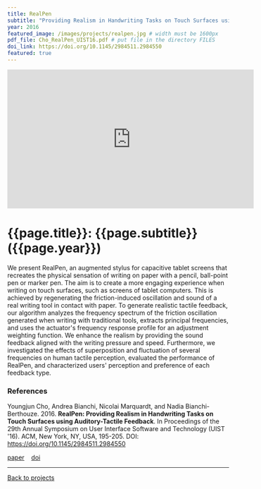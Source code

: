 ```yaml
---
title: RealPen
subtitle: "Providing Realism in Handwriting Tasks on Touch Surfaces using Auditory-Tactile Feedback"
year: 2016
featured_image: /images/projects/realpen.jpg # width must be 1600px	
pdf_file: Cho_RealPen_UIST16.pdf # put file in the directory FILES
doi_link: https://doi.org/10.1145/2984511.2984550
featured: true
---
```


<!-- 
<div class="gallery" data-columns="1">
	<img src="/images/projects/example.jpg">
	<img src="/images/projects/example.jpg">
	<img src="/images/projects/example.jpg">
</div>
 -->

<iframe width="560" height="315" src="https://www.youtube.com/embed/RNn0_rkFXkw" frameborder="0" allow="accelerometer; autoplay; encrypted-media; gyroscope; picture-in-picture" allowfullscreen></iframe>


<!-- DO NOT CHANGE MANUALLY -->
# {{page.title}}: {{page.subtitle}} ({{page.year}})

We present RealPen, an augmented stylus for capacitive tablet screens that recreates the physical sensation of writing on paper with a pencil, ball-point pen or marker pen. The aim is to create a more engaging experience when writing on touch surfaces, such as screens of tablet computers. This is achieved by regenerating the friction-induced oscillation and sound of a real writing tool in contact with paper. To generate realistic tactile feedback, our algorithm analyzes the frequency spectrum of the friction oscillation generated when writing with traditional tools, extracts principal frequencies, and uses the actuator's frequency response profile for an adjustment weighting function. We enhance the realism by providing the sound feedback aligned with the writing pressure and speed. Furthermore, we investigated the effects of superposition and fluctuation of several frequencies on human tactile perception, evaluated the performance of RealPen, and characterized users' perception and preference of each feedback type.


### References

Youngjun Cho, Andrea Bianchi, Nicolai Marquardt, and Nadia Bianchi-Berthouze. 2016. **RealPen: Providing Realism in Handwriting Tasks on Touch Surfaces using Auditory-Tactile Feedback**. In Proceedings of the 29th Annual Symposium on User Interface Software and Technology (UIST '16). ACM, New York, NY, USA, 195-205. DOI: https://doi.org/10.1145/2984511.2984550


<!-- DO NOT CHANGE MANUALLY -->
<a href="http://makinteract.kaist.ac.kr/files/{{ page.year }}/{{ page.pdf_file }}" target="_blank">paper</a>&nbsp;&nbsp;&nbsp;
<a href="{{ page.doi_link }}" target="_blank">doi</a>

--- 

<a href="/index.html" class="button button--large">Back to projects</a>